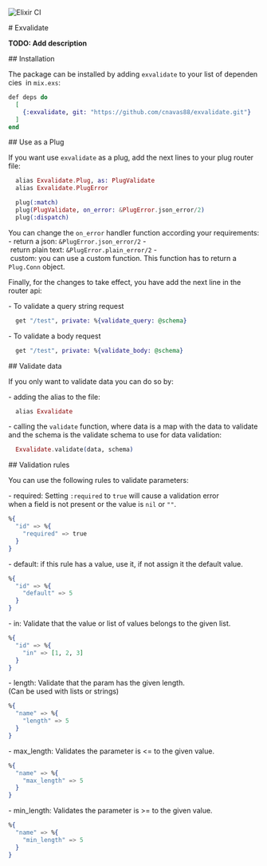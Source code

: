 ![Elixir CI](https://github.com/cnavas88/exvalidate/workflows/Elixir%20CI/badge.svg?branch=master)

# Exvalidate

**TODO: Add description**

## Installation

The package can be installed by adding `exvalidate` to your list of dependencies
 in `mix.exs`:

```elixir
def deps do
  [
    {:exvalidate, git: "https://github.com/cnavas88/exvalidate.git"}
  ]
end
```

## Use as a Plug

If you want use `exvalidate` as a plug, add the next lines to your plug router 
file:

```elixir
  alias Exvalidate.Plug, as: PlugValidate
  alias Exvalidate.PlugError

  plug(:match)
  plug(PlugValidate, on_error: &PlugError.json_error/2)
  plug(:dispatch)
```

You can change the `on_error` handler function according your requirements:
- return a json: `&PlugError.json_error/2`
- return plain text: `&PlugError.plain_error/2`
- custom: you can use a custom function. This function has to return a 
`Plug.Conn` object.

Finally, for the changes to take effect, you have add the next line in the 
router api:

- To validate a query string request

```elixir
  get "/test", private: %{validate_query: @schema}
```

- To validate a body request

```elixir
  get "/test", private: %{validate_body: @schema}
```

## Validate data

If you only want to validate data you can do so by:

- adding the alias to the file: 

```elixir
  alias Exvalidate
```

- calling the `validate` function, where data is a map with the data to validate
and the schema is the validate schema to use for data validation:

```elixir
  Exvalidate.validate(data, schema)
```

## Validation rules

You can use the following rules to validate parameters:

- required: Setting `:required` to `true` will cause a validation error
when a field is not present or the value is `nil` or `""`. 

```elixir
%{
  "id" => %{
    "required" => true
  }
}
```

- default: if this rule has a value, use it, if not assign it the default value.

```elixir
%{
  "id" => %{
    "default" => 5
  }
}
```

- in: Validate that the value or list of values belongs to the given list.

```elixir
%{
  "id" => %{
    "in" => [1, 2, 3]
  }
}
```

- length: Validate that the param has the given length.
(Can be used with lists or strings)

```elixir
%{
  "name" => %{
    "length" => 5
  }
}
```

- max_length: Validates the parameter is <= to the given value.

```elixir
%{
  "name" => %{
    "max_length" => 5
  }
}
```

- min_length: Validates the parameter is >= to the given value.

```elixir
%{
  "name" => %{
    "min_length" => 5
  }
}
```

